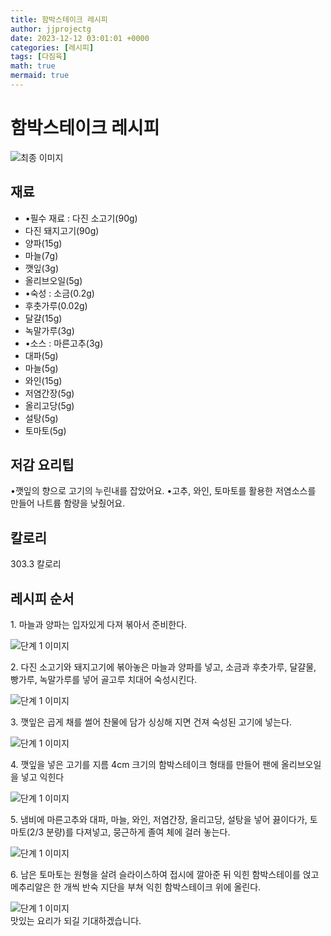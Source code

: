 ```yaml
---
title: 함박스테이크 레시피
author: jjprojectg
date: 2023-12-12 03:01:01 +0000
categories: [레시피]
tags: [다짐육]
math: true
mermaid: true
---
```

<meta name="og:type" content="website"/>
<meta charset="UTF-8"/>
<div class="header">
  <h1>함박스테이크 레시피</h1>
</div>

<div class="container my-4">
  <div class="row">
    <div class="col-12 col-md-6">
      <div class="recipe-image">
        <img src="http://www.foodsafetykorea.go.kr/uploadimg/20230309/20230309102236_1678324956054.jpg" class="step-image" alt="최종 이미지"/>
      </div>
    </div>
    <div class="col-12 col-md-6">
      <div class="ingredients">
        <h2>재료</h2>
        <ul class="card">
          <li> •필수 재료 : 다진 소고기(90g) </li>
          <li>  다진 돼지고기(90g) </li>
          <li>  양파(15g) </li>
          <li>  마늘(7g) </li>
          <li>  깻잎(3g) </li>
          <li>  올리브오일(5g) </li>
          <li> •숙성 : 소금(0.2g) </li>
          <li>  후춧가루(0.02g) </li>
          <li>  달걀(15g) </li>
          <li>  녹말가루(3g) </li>
          <li> •소스 : 마른고추(3g) </li>
          <li>  대파(5g) </li>
          <li>  마늘(5g) </li>
          <li>  와인(15g) </li>
          <li> 저염간장(5g) </li>
          <li>  올리고당(5g) </li>
          <li>  설탕(5g) </li>
          <li>  토마토(5g) </li>
</ul>
      </div>
    </div>
    <div class="col-12 col-md-6">
      <div class="ingredients">
        <h2>저감 요리팁</h2>
        <div class="card"> 
          <p>
            •깻잎의 향으로 고기의 누린내를 잡았어요. 
•고추, 와인, 토마토를 활용한 저염소스를 만들어 나트륨 함량을 낮췄어요.
          </p>
        </div>
      </div>
      <div class="ingredients">
        <h2>칼로리</h2>
        <div class="card"> 
          <p>
            303.3 칼로리
          </p>
        </div>
      </div>
    </div>
  </div>

  <h2 class="my-4">레시피 순서</h2>
  <div class="card recipe-card">
    <div class="card-body recipe-step">
      <p class="card-text step-description">1. 마늘과 양파는 입자있게 다져 볶아서 준비한다.</p>
      <img src="http://www.foodsafetykorea.go.kr/uploadimg/20230309/20230309102321_1678325001406.jpg" alt="단계 1 이미지" class="step-image"/>
    </div>
  </div>
  <div class="card recipe-card">
    <div class="card-body recipe-step">
      <p class="card-text step-description">2. 다진 소고기와 돼지고기에 볶아놓은 마늘과 양파를 넣고, 소금과 후춧가루, 달걀물, 빵가루, 녹말가루를 넣어 골고루 치대어 숙성시킨다.</p>
      <img src="http://www.foodsafetykorea.go.kr/uploadimg/20230309/20230309102338_1678325018516.jpg" alt="단계 1 이미지" class="step-image"/>
    </div>
  </div>
  <div class="card recipe-card">
    <div class="card-body recipe-step">
      <p class="card-text step-description">3. 깻잎은 곱게 채를 썰어 찬물에 담가 싱싱해 지면 건져 숙성된 고기에 넣는다.</p>
      <img src="http://www.foodsafetykorea.go.kr/uploadimg/20230309/20230309102353_1678325033553.jpg" alt="단계 1 이미지" class="step-image"/>
    </div>
  </div>
  <div class="card recipe-card">
    <div class="card-body recipe-step">
      <p class="card-text step-description">4. 깻잎을 넣은 고기를 지름 4cm 크기의 함박스테이크 형태를 만들어 팬에 올리브오일을 넣고 익힌다</p>
      <img src="http://www.foodsafetykorea.go.kr/uploadimg/20230309/20230309102411_1678325051671.jpg" alt="단계 1 이미지" class="step-image"/>
    </div>
  </div>
  <div class="card recipe-card">
    <div class="card-body recipe-step">
      <p class="card-text step-description">5. 냄비에 마른고추와 대파, 마늘, 와인, 저염간장, 올리고당, 설탕을 넣어 끓이다가, 토마토(2/3 분량)를 다져넣고, 뭉근하게 졸여 체에 걸러 놓는다.</p>
      <img src="http://www.foodsafetykorea.go.kr/uploadimg/20230309/20230309102429_1678325069385.jpg" alt="단계 1 이미지" class="step-image"/>
    </div>
  </div>
  <div class="card recipe-card">
    <div class="card-body recipe-step">
      <p class="card-text step-description">6. 남은 토마토는 원형을 살려 슬라이스하여 접시에 깔아준 뒤 익힌 함박스테이를 얹고 메추리알은 한 개씩 반숙 지단을 부쳐 익힌 함박스테이크 위에 올린다.</p>
      <img src="http://www.foodsafetykorea.go.kr/uploadimg/20230309/20230309102448_1678325088522.jpg" alt="단계 1 이미지" class="step-image"/>
    </div>
  </div>

</div>
맛있는 요리가 되길 기대하겠습니다.
